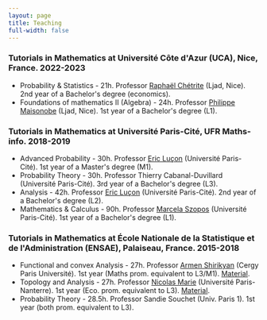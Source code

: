 ```yaml
---
layout: page
title: Teaching
full-width: false
---
```


### Tutorials in Mathematics at Université Côte d'Azur (UCA), Nice, France. 2022-2023
- Probability & Statistics - 21h.  Professor [Raphaël Chétrite](https://sites.google.com/site/pagewebraphael2) (Ljad, Nice). 2nd year of a Bachelor's degree (economics).
- Foundations of mathematics II (Algebra) - 24h. Professor [Philippe Maisonobe](https://math.univ-cotedazur.fr/~phm/) (Ljad, Nice). 1st year of a Bachelor's degree (L1).

### Tutorials in Mathematics at Université Paris-Cité, UFR Maths-info. 2018-2019
- Advanced Probability - 30h. Professor [Eric Luçon](https://ericluconmath.wordpress.com/) (Université Paris-Cité). 1st year of a Master's degree (M1).
- Probability Theory - 30h. Professor Thierry Cabanal-Duvillard (Université Paris-Cité). 3rd year of a Bachelor's degree (L3).
- Analysis - 42h. Professor [Eric Luçon](https://ericluconmath.wordpress.com/) (Université Paris-Cité). 2nd year of a Bachelor's degree (L2).
- Mathematics & Calculus - 90h. Professor [Marcela Szopos](https://helios2.mi.parisdescartes.fr/~mszoposh/) (Université Paris-Cité). 1st year of a Bachelor's degree (L1).

### Tutorials in Mathematics at École Nationale de la Statistique et de l'Administration (ENSAE), Palaiseau, France. 2015-2018
- Functional and convex Analysis - 27h. Professor [Armen Shirikyan](https://shirikyan.u-cergy.fr/) (Cergy Paris Université). 1st year (Maths prom. equivalent to L3/M1). [Material](https://shirikyan.u-cergy.fr/analysefonctionnelleconvexe.pdf).
- Topology and Analysis -  27h. Professor [Nicolas Marie](https://sites.google.com/site/nmariemath/home) (Université Paris-Nanterre). 1st year (Eco. prom. equivalent to L3). [Material](https://drive.google.com/file/d/1psrLDaSS0LEyibLZ7ITF6jVLMDxa37MY/view). 
- Probability Theory - 28.5h. Professor Sandie Souchet (Univ. Paris 1). 1st year (both prom. equivalent to L3). 
